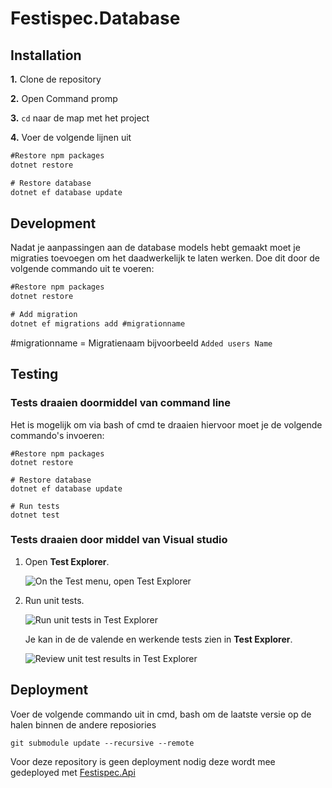 
# Festispec.Database

## Installation

**1.**  Clone de repository 

**2.**  Open Command promp 

**3.**  `cd` naar de map met het project 

**4.** Voer de volgende lijnen uit
```cmd
#Restore npm packages
dotnet restore

# Restore database
dotnet ef database update
```


## Development
Nadat je aanpassingen aan de database models hebt gemaakt moet je migraties toevoegen om het daadwerkelijk te laten werken. 
Doe dit door de volgende commando uit te voeren: 
```cmd
#Restore npm packages
dotnet restore

# Add migration
dotnet ef migrations add #migrationname
```
#migrationname = Migratienaam bijvoorbeeld `Added users Name`




## Testing

### Tests draaien doormiddel van command line 
Het is mogelijk om via bash of cmd te draaien hiervoor moet je de volgende commando's invoeren: 
``` 
#Restore npm packages
dotnet restore

# Restore database
dotnet ef database update

# Run tests
dotnet test
```
### Tests draaien door middel van Visual studio
1.  Open  **Test Explorer**.
    
    ![On the Test menu, open Test Explorer](https://docs.microsoft.com/en-us/visualstudio/test/media/rununittest1.png?view=vs-2017)
    
2.  Run unit tests.
    
    ![Run unit tests in Test Explorer](https://docs.microsoft.com/en-us/visualstudio/test/media/rununittest2.png?view=vs-2017)
    
    Je kan in de de valende en werkende tests zien in  **Test Explorer**.
    
    ![Review unit test results in Test Explorer](https://docs.microsoft.com/en-us/visualstudio/test/media/rununittest3.png?view=vs-2017)


## Deployment
Voer de volgende commando uit in cmd, bash om de laatste versie op de halen binnen de andere reposiories
```
git submodule update --recursive --remote
```

Voor deze repository is geen deployment nodig deze wordt mee gedeployed met [Festispec.Api](https://github.com/SOQSoft/Festispec.Api)
